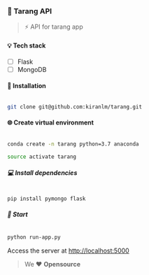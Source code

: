 ### :running: Tarang API

> :zap: API for tarang app

#### :bulb: Tech stack

- [ ] Flask
- [ ] MongoDB

#### :electric_plug: Installation

```bash

git clone git@github.com:kiranlm/tarang.git

```

#### :globe_with_meridians: Create virtual environment

```bash

conda create -n tarang python=3.7 anaconda

source activate tarang

```

##### :computer: Install dependencies

```python

pip install pymongo flask

```

##### :beers: Start

```bash

python run-app.py

```

Access the server at [http://localhost:5000](http://localhost:5000/)

> We :heart: **Opensource**
